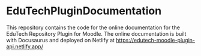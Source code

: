 # EduTechPluginDocumentation
This repository contains the code for the online documentation for the EduTech Repository Plugin for Moodle. The online documentation is built with Docusaurus and deployed on Netlify at https://edutech-moodle-plugin-api.netlify.app/
